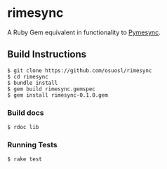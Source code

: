 # rimesync

A Ruby Gem equivalent in functionality to [Pymesync](https://github.com/osuosl/pymesync).

## Build Instructions

```shell
$ git clone https://github.com/osuosl/rimesync
$ cd rimesync
$ bundle install
$ gem build rimesync.gemspec
$ gem install rimesync-0.1.0.gem
```

### Build docs

```shell
$ rdoc lib
```

### Running Tests

```shell
$ rake test
```
